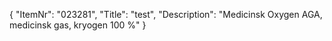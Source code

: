 {
  "ItemNr": "023281",
  "Title": "test",
  "Description": "Medicinsk Oxygen AGA, medicinsk gas, kryogen 100 %"
}